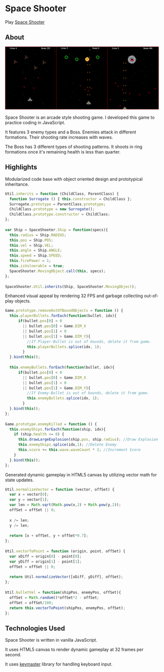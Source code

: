 # Space Shooter

Play [Space Shooter](http://sangamk.com/spaceshooter)

## About
![space_shooter image](space_shooter.jpg)
<p>Space Shooter is an arcade style shooting game. I developed this game to practice coding in JavaScript.</p>

<p>It features 3 enemy types and a Boss. Enemies attack in different formations. Their shooting rate increases with waves.

<p>The Boss has 3 different types of shooting patterns. It shoots in ring formations once it's remaining health is less than quarter.</p>

## Highlights
Modularized code base with object oriented design and prototypical inheritance.
```JavaScript
Util.inherits = function (ChildClass, ParentClass) {
  function Surrogate () { this.constructor = ChildClass };
  Surrogate.prototype = ParentClass.prototype;
  ChildClass.prototype = new Surrogate();
  ChildClass.prototype.constructor = ChildClass;
};

var Ship = SpaceShooter.Ship = function(specs){
  this.radius = Ship.RADIUS;
  this.pos = Ship.POS;
  this.vel = Ship.VEL;
  this.angle = Ship.ANGLE;
  this.speed = Ship.SPEED;
  this.firePower = 1;
  this.isVulnerable = true;
  SpaceShooter.MovingObject.call(this, specs);
};

SpaceShooter.Util.inherits(Ship, SpaceShooter.MovingObject);
```

Enhanced visual appeal by rendering 32 FPS and garbage collecting out-of-play objects.
```JavaScript
Game.prototype.removeOutOfBoundObjects = function () {
  this.playerBullets.forEach(function(bullet, idx){
      if(bullet.pos[0] < 0
        || bullet.pos[0] > Game.DIM_X
        || bullet.pos[1] < 0
        || bullet.pos[1] > Game.DIM_Y){
          //If Player-Bullet is out of bounds, delete it from game.
          this.playerBullets.splice(idx, 1);
        }
  }.bind(this));

  this.enemyBullets.forEach(function(bullet, idx){
      if(bullet.pos[0] < 0
        || bullet.pos[0] > Game.DIM_X
        || bullet.pos[1] < 0
        || bullet.pos[1] > Game.DIM_Y){
          //If Enemy-Bullet is out of bounds, delete it from game.
          this.enemyBullets.splice(idx, 1);
        }
  }.bind(this));
};

Game.prototype.enemyKilled = function () {
  this.enemyShips.forEach(function(ship, idx){
    if (ship.health <= 0) {
      this.drawLargeExplosion(ship.pos, ship.radius); //Draw Explosion
      this.enemyShips.splice(idx,1); //Delete Enemy
      this.score += this.wave.waveCount * 2; //Increment Score
    }
  }.bind(this));
};
```

Generated dynamic gameplay in HTML5 canvas by utilizing vector math for state updates.
```JavaScript
Util.normalizeVector = function (vector, offSet) {
  var x = vector[0];
  var y = vector[1];
  var len = Math.sqrt(Math.pow(x,2) + Math.pow(y,2));
  offSet = offSet || 0;

  x /= len;
  y /= len;

  return [x + offSet, y + offSet*0.7];
};

Util.vectorToPoint = function (origin, point, offSet) {
  var xDiff = origin[0] - point[0];
  var yDiff = origin[1] - point[1];
  offSet = offSet || 0;

  return Util.normalizeVector([xDiff, yDiff], offSet);
};

Util.bulletVel = function(shipPos, enemyPos, offSet){
  offSet = Math.random()*offSet*2 - offSet;
  offSet = offSet/100;
  return this.vectorToPoint(shipPos, enemyPos, offSet);
};
```

## Technologies Used
<p>Space Shooter is written in vanilla JavaScript.</p>
<p>It uses HTML5 canvas to render dynamic gameplay at 32 frames per second.</p>
<p>It uses <a href="https://github.com/madrobby/keymaster">keymaster</a> library for handling keyboard input.</p>
